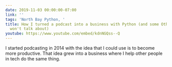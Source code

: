 ```yaml
---
date: 2019-11-03 00:00:00-07:00
link: ''
tags: 'North Bay Python, '
title: How I turned a podcast into a business with Python (and some Other Tools we
  won't talk about)
youtube: https://www.youtube.com/embed/kdnNGQss--Q
---
```


I started podcasting in 2014 with the idea that I could use is to become more productive. That idea grew into a business where I help other people in tech do the same thing.